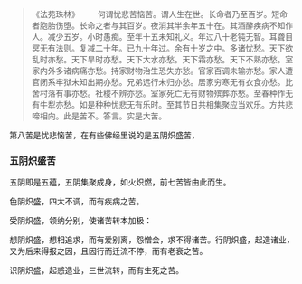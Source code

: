 > 《法苑珠林》
> 　　何谓忧悲苦恼苦。谓人生在世。长命者乃至百岁。短命者胞胎伤堕。长命之者与其百岁。夜消其半余年五十在。其酒醉疾病不知作人。减少五岁。小时愚痴。至年十五未知礼义。年过八十老钝无智。耳聋目冥无有法则。复减二十年。已九十年过。余有十岁之中。多诸忧愁。天下欲乱时亦愁。天下旱时亦愁。天下大水亦愁。天下霜亦愁。天下不熟亦愁。室家内外多诸病痛亦愁。持家财物治生恐失亦愁。官家百调未输亦愁。家人遭官闭系牢狱未知出期亦愁。兄弟远行未归亦愁。居家穷寒无有衣食亦愁。比舍村落有事亦愁。社稷不辨亦愁。室家死亡无有财物殡葬亦愁。至春种作无有牛犁亦愁。如是种种忧悲无有乐时。至其节日共相集聚应当欢乐。方共悲啼相向。此是苦不。答言。实是大苦。

第八苦是忧悲恼苦，在有些佛经里说的是五阴炽盛苦，

### 五阴炽盛苦

五阴即是五蕴，五阴集聚成身，如火炽燃，前七苦皆由此而生。

色阴炽盛，四大不调，而有疾病之苦。

受阴炽盛，领纳分别，使诸苦转本加极：

想阴炽盛，想相追求，而有爱别离，怨憎会，求不得诸苦。行阴炽盛，起造诸业，又为后来得报之因，且因行而迁流不停，而有老衰之苦。

识阴炽盛，起惑造业，三世流转，而有生死之苦。